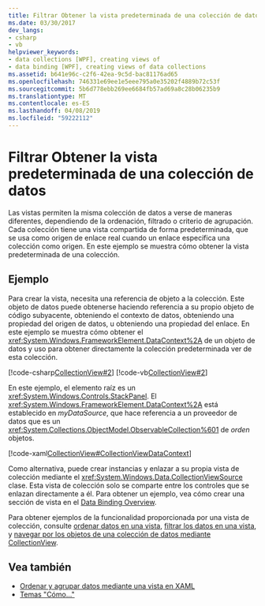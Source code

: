 ```yaml
---
title: Filtrar Obtener la vista predeterminada de una colección de datos
ms.date: 03/30/2017
dev_langs:
- csharp
- vb
helpviewer_keywords:
- data collections [WPF], creating views of
- data binding [WPF], creating views of data collections
ms.assetid: b641e96c-c2f6-42ea-9c5d-bac81176ad65
ms.openlocfilehash: 746331e69ee1e5eee795a0e35202f4889b72c53f
ms.sourcegitcommit: 5b6d778ebb269ee6684fb57ad69a8c28b06235b9
ms.translationtype: MT
ms.contentlocale: es-ES
ms.lasthandoff: 04/08/2019
ms.locfileid: "59222112"
---
```

# <a name="how-to-get-the-default-view-of-a-data-collection"></a>Filtrar Obtener la vista predeterminada de una colección de datos
Las vistas permiten la misma colección de datos a verse de maneras diferentes, dependiendo de la ordenación, filtrado o criterio de agrupación. Cada colección tiene una vista compartida de forma predeterminada, que se usa como origen de enlace real cuando un enlace especifica una colección como origen. En este ejemplo se muestra cómo obtener la vista predeterminada de una colección.  
  
## <a name="example"></a>Ejemplo  
 Para crear la vista, necesita una referencia de objeto a la colección. Este objeto de datos puede obtenerse haciendo referencia a su propio objeto de código subyacente, obteniendo el contexto de datos, obteniendo una propiedad del origen de datos, u obteniendo una propiedad del enlace. En este ejemplo se muestra cómo obtener el <xref:System.Windows.FrameworkElement.DataContext%2A> de un objeto de datos y uso para obtener directamente la colección predeterminada ver de esta colección.  
  
 [!code-csharp[CollectionView#2](~/samples/snippets/csharp/VS_Snippets_Wpf/CollectionView/CSharp/Page1.xaml.cs#2)]
 [!code-vb[CollectionView#2](~/samples/snippets/visualbasic/VS_Snippets_Wpf/CollectionView/VisualBasic/Page1.xaml.vb#2)]  
  
 En este ejemplo, el elemento raíz es un <xref:System.Windows.Controls.StackPanel>. El <xref:System.Windows.FrameworkElement.DataContext%2A> está establecido en *myDataSource*, que hace referencia a un proveedor de datos que es un <xref:System.Collections.ObjectModel.ObservableCollection%601> de *orden* objetos.  
  
 [!code-xaml[CollectionView#CollectionViewDataContext](~/samples/snippets/csharp/VS_Snippets_Wpf/CollectionView/CSharp/Page1.xaml#collectionviewdatacontext)]  
  
 Como alternativa, puede crear instancias y enlazar a su propia vista de colección mediante el <xref:System.Windows.Data.CollectionViewSource> clase. Esta vista de colección solo se comparte entre los controles que se enlazan directamente a él. Para obtener un ejemplo, vea cómo crear una sección de vista en el [Data Binding Overview](data-binding-overview.md).  
  
 Para obtener ejemplos de la funcionalidad proporcionada por una vista de colección, consulte [ordenar datos en una vista](how-to-sort-data-in-a-view.md), [filtrar los datos en una vista](how-to-filter-data-in-a-view.md), y [navegar por los objetos de una colección de datos mediante CollectionView](how-to-navigate-through-the-objects-in-a-data-collectionview.md).  
  
## <a name="see-also"></a>Vea también

- [Ordenar y agrupar datos mediante una vista en XAML](how-to-sort-and-group-data-using-a-view-in-xaml.md)
- [Temas "Cómo..."](data-binding-how-to-topics.md)
